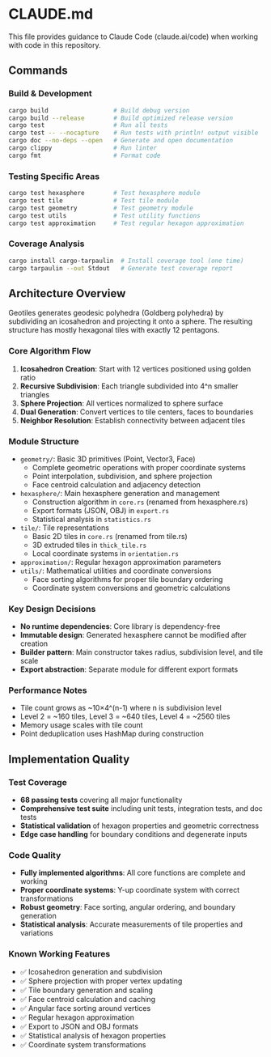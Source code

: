 # CLAUDE.md

This file provides guidance to Claude Code (claude.ai/code) when working with code in this repository.

## Commands

### Build & Development
```bash
cargo build                  # Build debug version
cargo build --release        # Build optimized release version
cargo test                   # Run all tests
cargo test -- --nocapture    # Run tests with println! output visible
cargo doc --no-deps --open   # Generate and open documentation
cargo clippy                 # Run linter
cargo fmt                    # Format code
```

### Testing Specific Areas
```bash
cargo test hexasphere        # Test hexasphere module
cargo test tile              # Test tile module
cargo test geometry          # Test geometry module
cargo test utils             # Test utility functions
cargo test approximation     # Test regular hexagon approximation
```

### Coverage Analysis
```bash
cargo install cargo-tarpaulin  # Install coverage tool (one time)
cargo tarpaulin --out Stdout   # Generate test coverage report
```

## Architecture Overview

Geotiles generates geodesic polyhedra (Goldberg polyhedra) by subdividing an icosahedron and projecting it onto a sphere. The resulting structure has mostly hexagonal tiles with exactly 12 pentagons.

### Core Algorithm Flow
1. **Icosahedron Creation**: Start with 12 vertices positioned using golden ratio
2. **Recursive Subdivision**: Each triangle subdivided into 4^n smaller triangles
3. **Sphere Projection**: All vertices normalized to sphere surface
4. **Dual Generation**: Convert vertices to tile centers, faces to boundaries
5. **Neighbor Resolution**: Establish connectivity between adjacent tiles

### Module Structure
- `geometry/`: Basic 3D primitives (Point, Vector3, Face)
  - Complete geometric operations with proper coordinate systems
  - Point interpolation, subdivision, and sphere projection
  - Face centroid calculation and adjacency detection
- `hexasphere/`: Main hexasphere generation and management
  - Construction algorithm in `core.rs` (renamed from hexasphere.rs)
  - Export formats (JSON, OBJ) in `export.rs`
  - Statistical analysis in `statistics.rs`
- `tile/`: Tile representations
  - Basic 2D tiles in `core.rs` (renamed from tile.rs)
  - 3D extruded tiles in `thick_tile.rs`
  - Local coordinate systems in `orientation.rs`
- `approximation/`: Regular hexagon approximation parameters
- `utils/`: Mathematical utilities and coordinate conversions
  - Face sorting algorithms for proper tile boundary ordering
  - Coordinate system conversions and geometric calculations

### Key Design Decisions
- **No runtime dependencies**: Core library is dependency-free
- **Immutable design**: Generated hexasphere cannot be modified after creation
- **Builder pattern**: Main constructor takes radius, subdivision level, and tile scale
- **Export abstraction**: Separate module for different export formats

### Performance Notes
- Tile count grows as ~10×4^(n-1) where n is subdivision level
- Level 2 = ~160 tiles, Level 3 = ~640 tiles, Level 4 = ~2560 tiles
- Memory usage scales with tile count
- Point deduplication uses HashMap during construction

## Implementation Quality

### Test Coverage
- **68 passing tests** covering all major functionality
- **Comprehensive test suite** including unit tests, integration tests, and doc tests
- **Statistical validation** of hexagon properties and geometric correctness
- **Edge case handling** for boundary conditions and degenerate inputs

### Code Quality
- **Fully implemented algorithms**: All core functions are complete and working
- **Proper coordinate systems**: Y-up coordinate system with correct transformations
- **Robust geometry**: Face sorting, angular ordering, and boundary generation
- **Statistical analysis**: Accurate measurements of tile properties and variations

### Known Working Features
- ✅ Icosahedron generation and subdivision
- ✅ Sphere projection with proper vertex updating  
- ✅ Tile boundary generation and scaling
- ✅ Face centroid calculation and caching
- ✅ Angular face sorting around vertices
- ✅ Regular hexagon approximation
- ✅ Export to JSON and OBJ formats
- ✅ Statistical analysis of hexagon properties
- ✅ Coordinate system transformations